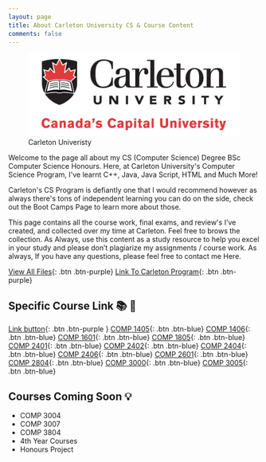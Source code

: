 ```yaml
---
layout: page
title: About Carleton University CS & Course Content
comments: false
---
```


<figure>
  <img src="/assets/img/CarletonU.jpg">
	<figcaption>Carleton Univeristy</figcaption>
</figure>

Welcome to the page all about my CS (Computer Science) Degree BSc Computer Science Honours. Here, at Carleton University's Computer Science Program, I've learnt C++, Java, Java Script, HTML and Much More!

Carleton's CS Program is defiantly one that I would recommend however as always there's tons of independent learning you can do on the side, check out the Boot Camps Page to learn more about those.

This page contains all the course work, final exams, and review's I’ve created, and collected over my time at Carleton. Feel free to brows the collection. As Always, use this content as a study resource to help you excel in your study and please don’t plagiarize my assignments / course work. As always, If you have any questions, please feel free to contact me Here.

[View All Files](https://github.com/ImranJuma/Carleton-University){: .btn .btn-purple}
[Link To Carleton Program](https://admissions.carleton.ca/programs/computer-science/){: .btn .btn-purple}


## Specific Course Link 📚 📖

[Link button](http://example.com/){: .btn .btn-purple }
[COMP 1405](https://github.com/ImranJuma/Carleton-University/tree/master/COMP-1405){: .btn .btn-blue}
[COMP 1406](https://github.com/ImranJuma/Carleton-University/tree/master/COMP-1406){: .btn .btn-blue}
[COMP 1601](https://github.com/ImranJuma/Carleton-University/tree/master/COMP-1601){: .btn .btn-blue}
[COMP 1805](https://github.com/ImranJuma/Carleton-University/tree/master/COMP-1805){: .btn .btn-blue}
[COMP 2401](https://github.com/ImranJuma/Carleton-University/tree/master/COMP-2401){: .btn .btn-blue}
[COMP 2402](https://github.com/ImranJuma/Carleton-University/tree/master/COMP-2402){: .btn .btn-blue}
[COMP 2404](https://github.com/ImranJuma/Carleton-University/tree/master/COMP-2404){: .btn .btn-blue}
[COMP 2406](https://github.com/ImranJuma/Carleton-University/tree/master/COMP-2406){: .btn .btn-blue}
[COMP 2601](https://github.com/ImranJuma/Carleton-University/tree/master/COMP-2601){: .btn .btn-blue}
[COMP 2804](https://github.com/ImranJuma/Carleton-University/tree/master/COMP-2804){: .btn .btn-blue}
[COMP 3000](https://github.com/ImranJuma/Carleton-University/tree/master/COMP-3000){: .btn .btn-blue}
[COMP 3005](https://github.com/ImranJuma/Carleton-University/tree/master/COMP-3005){: .btn .btn-blue}

## Courses Coming Soon 💡
- COMP 3004
-	COMP 3007
- COMP 3804
- 4th Year Courses
- Honours Project
